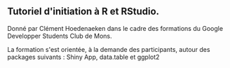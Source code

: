 ## Tutoriel d'initiation à R et RStudio. 
Donné par Clément Hoedenaeken dans le cadre des formations du Google Developper Students Club de Mons. 

La formation s'est orientée, à la demande des participants, autour des packages suivants : Shiny App, data.table et ggplot2

